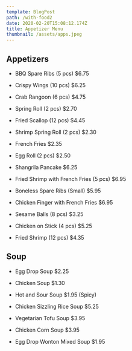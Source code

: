 ```yaml
---
template: BlogPost
path: /with-food2
date: 2020-02-20T15:08:12.174Z
title: Appetizer Menu
thumbnail: /assets/apps.jpeg
---
```


## Appetizers

* BBQ Spare Ribs (5 pcs)
 $6.75
 
* Crispy Wings (10 pcs)
 $6.25
* Crab Rangoon (6 pcs)
 $4.75
* Spring Roll (2 pcs)
 $2.70
* Fried Scallop (12 pcs) 
$4.45
* Shrimp Spring Roll (2 pcs)
 $2.30
* French Fries
 $2.35
* Egg Roll (2 pcs)
 $2.50
* Shangrila Pancake 
$6.25
* Fried Shrimp with French Fries (5 pcs) 
$6.95
* Boneless Spare Ribs (Small)
 $5.95
* Chicken Finger with French Fries
 $6.95
* Sesame Balls (8 pcs) 
$3.25
* Chicken on Stick (4 pcs) 
$5.25
* Fried Shrimp (12 pcs)
 $4.35

## Soup
* Egg Drop Soup
 $2.25

* Chicken Soup
 $1.30

* Hot and Sour Soup
 $1.95
 (Spicy)
* Chicken Sizzling Rice Soup
 $5.25
* Vegetarian Tofu Soup
 $3.95
* Chicken Corn Soup
 $3.95
* Egg Drop Wonton Mixed Soup
 $1.95
